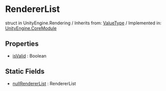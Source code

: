 # RendererList
struct in UnityEngine.Rendering
 / Inherits from: <a href="https://docs.unity3d.com/6000.1/Documentation/ScriptReference/ValueType.html">ValueType</a> / Implemented in: <a href="https://docs.unity3d.com/6000.1/Documentation/ScriptReference/UnityEngine.CoreModule.html">UnityEngine.CoreModule</a>

## Properties
- <a href="https://docs.unity3d.com/6000.1/Documentation/ScriptReference/RendererList-isValid.html">isValid</a> : Boolean

## Static Fields
- <a href="https://docs.unity3d.com/6000.1/Documentation/ScriptReference/RendererList-nullRendererList.html">nullRendererList</a> : RendererList
